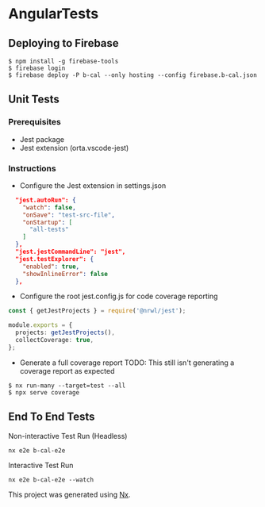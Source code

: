 # AngularTests

## Deploying to Firebase

```shell
$ npm install -g firebase-tools
$ firebase login
$ firebase deploy -P b-cal --only hosting --config firebase.b-cal.json
```

## Unit Tests

### Prerequisites

- Jest package
- Jest extension (orta.vscode-jest)

### Instructions

- Configure the Jest extension in settings.json

```json
  "jest.autoRun": {
    "watch": false,
    "onSave": "test-src-file",
    "onStartup": [
      "all-tests"
    ]
  },
  "jest.jestCommandLine": "jest",
  "jest.testExplorer": {
    "enabled": true,
    "showInlineError": false
  },
```

- Configure the root jest.config.js for code coverage reporting

```ts
const { getJestProjects } = require('@nrwl/jest');

module.exports = {
  projects: getJestProjects(),
  collectCoverage: true,
};
```

- Generate a full coverage report
  TODO: This still isn't generating a coverage report as expected

```shell
$ nx run-many --target=test --all
$ npx serve coverage
```

## End To End Tests

Non-interactive Test Run (Headless)

```shell
nx e2e b-cal-e2e
```

Interactive Test Run

```shell
nx e2e b-cal-e2e --watch
```

This project was generated using [Nx](https://nx.dev).
